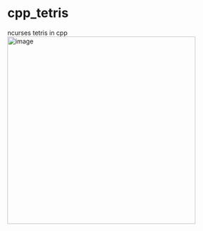 # cpp_tetris
ncurses tetris in cpp
<img width="422" alt="image" src="https://github.com/pjk84/cpp_tetris/assets/47746832/18334c99-2f63-44b4-af5c-5965eb13a470">
